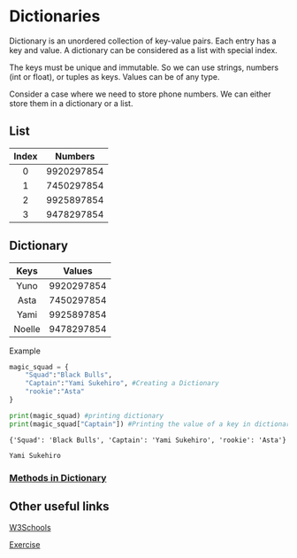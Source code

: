 # Dictionaries
Dictionary is an unordered collection of key-value pairs. Each entry has a key and value. A dictionary can be considered as a list with special index.

The keys must be unique and immutable. So we can use strings, numbers (int or float), or tuples as keys. Values can be of any type.

Consider a case where we need to store phone numbers. We can either store them in a dictionary or a list.

## List

|Index | Numbers|          
|:------:|-----------|
|0|9920297854|
|1|7450297854|
|2|9925897854|
|3|9478297854|

## Dictionary

|Keys | Values|          
|:------:|-----------|
|Yuno|9920297854|
|Asta|7450297854|
|Yami|9925897854|
|Noelle|9478297854|

Example
```python
magic_squad = {
    "Squad":"Black Bulls",
    "Captain":"Yami Sukehiro", #Creating a Dictionary
    "rookie":"Asta"
}

print(magic_squad) #printing dictionary
print(magic_squad["Captain"]) #Printing the value of a key in dictionary
```
```
{'Squad': 'Black Bulls', 'Captain': 'Yami Sukehiro', 'rookie': 'Asta'}

Yami Sukehiro
```

### [Methods in Dictionary]("https://www.w3schools.com/python/python_dictionaries_methods.asp")

## Other useful links
[W3Schools]("https://www.w3schools.com/python/python_dictionaries.asp")

[Exercise]("https://www.geeksforgeeks.org/python-dictionary-exercise/")